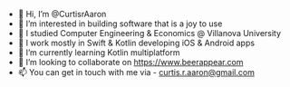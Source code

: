 - 👋 Hi, I’m @CurtisrAaron
- 👀 I’m interested in building software that is a joy to use
- 📔 I studied Computer Engineering & Economics @ Villanova University
- 🔨 I work mostly in Swift & Kotlin developing iOS & Android apps
- 🌱 I’m currently learning Kotlin multiplatform
- 💞️ I’m looking to collaborate on https://www.beerappear.com
- 📫 You can get in touch with me via - curtis.r.aaron@gmail.com

<!---
CurtisrAaron/CurtisrAaron is a ✨ special ✨ repository because its `README.md` (this file) appears on your GitHub profile.
You can click the Preview link to take a look at your changes.
--->
